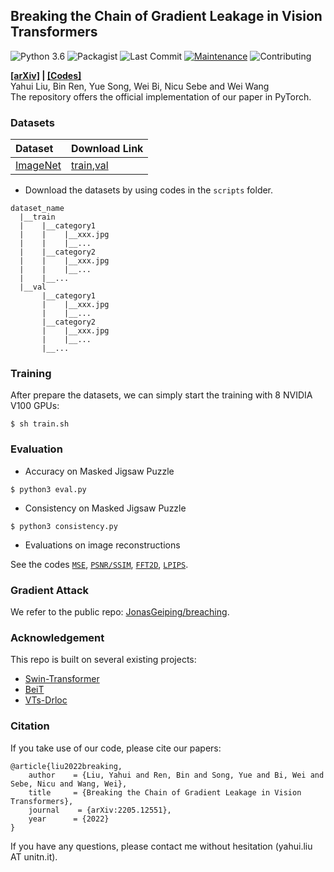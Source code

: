 
## Breaking the Chain of Gradient Leakage in Vision Transformers

![Python 3.6](https://img.shields.io/badge/python-3.6.8-green.svg)
![Packagist](https://img.shields.io/badge/Pytorch-1.6.0-red.svg)
![Last Commit](https://img.shields.io/github/last-commit/yhlleo/MJP)
[![Maintenance](https://img.shields.io/badge/Maintained%3F-yes-blue.svg)]((https://github.com/yhlleo/MJP/graphs/commit-activity))
![Contributing](https://img.shields.io/badge/contributions-welcome-brightgreen.svg?style=flat)


**[[arXiv]](https://arxiv.org/pdf/2205.12551.pdf) | [[Codes]](https://github.com/yhlleo/MJP)** <br> 
Yahui Liu, Bin Ren, Yue Song, Wei Bi, Nicu Sebe and Wei Wang <br>
The repository offers the official implementation of our paper in PyTorch.

### Datasets

|Dataset|Download Link|
|:-----|:-----|
|[ImageNet](https://www.image-net.org/)|[train](http://www.image-net.org/data/ILSVRC/2012/ILSVRC2012_img_train.tar),[val](http://www.image-net.org/data/ILSVRC/2012/ILSVRC2012_img_val.tar)|


 - Download the datasets by using codes in the `scripts` folder.

```
dataset_name
  |__train
  |    |__category1
  |    |    |__xxx.jpg
  |    |    |__...
  |    |__category2
  |    |    |__xxx.jpg
  |    |    |__...
  |    |__...
  |__val
       |__category1
       |    |__xxx.jpg
       |    |__...
       |__category2
       |    |__xxx.jpg
       |    |__...
       |__...
```

### Training 

After prepare the datasets, we can simply start the training with 8 NVIDIA V100 GPUs:

```
$ sh train.sh
```

### Evaluation 

 - Accuracy on Masked Jigsaw Puzzle

```
$ python3 eval.py 
```

 - Consistency on Masked Jigsaw Puzzle

```
$ python3 consistency.py
```

 - Evaluations on image reconstructions

See the codes [`MSE`](./eval/cal_mse.py), [`PSNR/SSIM`](./eval/cal_psnr_ssim.py), [`FFT2D`](./eval/cal_fft2d.py), [`LPIPS`](cal_lpips.py).

### Gradient Attack

We refer to the public repo: [JonasGeiping/breaching](https://github.com/JonasGeiping/breaching).

### Acknowledgement

This repo is built on several existing projects:

 - [Swin-Transformer](https://github.com/microsoft/Swin-Transformer)
 - [BeiT](https://github.com/microsoft/unilm/tree/master/beit)
 - [VTs-Drloc](https://github.com/yhlleo/VTs-Drloc)

### Citation

If you take use of our code, please cite our papers:

```
@article{liu2022breaking,
    author    = {Liu, Yahui and Ren, Bin and Song, Yue and Bi, Wei and Sebe, Nicu and Wang, Wei},
    title     = {Breaking the Chain of Gradient Leakage in Vision Transformers},
    journal    = {arXiv:2205.12551},
    year      = {2022}
}
```

If you have any questions, please contact me without hesitation (yahui.liu AT unitn.it).

